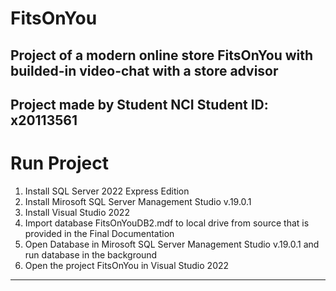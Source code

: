 # FitsOnYou

## Project of a modern online store FitsOnYou with builded-in video-chat with a store advisor

Project made by Student NCI
Student ID: x20113561
---
# Run Project
1. Install SQL Server 2022 Express Edition
2. Install Mirosoft SQL Server Management Studio v.19.0.1
3. Install Visual Studio 2022
4. Import database FitsOnYouDB2.mdf to local drive from source that is provided in the Final Documentation
5. Open Database in Mirosoft SQL Server Management Studio v.19.0.1 and run database in the background
6. Open the project FitsOnYou in Visual Studio 2022
---
